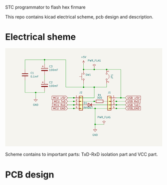 STC programmator to flash hex firmare

This repo contains kicad electrical scheme, pcb design and description.

# Electrical sheme

![Programmator scheme](/images/STC15_programmator_scheme.png)

Scheme contains to important parts: TxD-RxD isolation part and VCC part.

# PCB design
